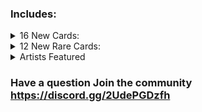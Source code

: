 ### Includes:

<details>
<summary>16 New Cards:
</summary>

|Name|Power|Health|Cost|Sigils|Tribes|
|:-|:-|:-|:-|:-|:-|
|Ace opossum|2|4| <img align="center" src="https://tinyurl.com/2p8wpx7f">| Trinket Bearer|None|
|Ash grey|2|2| <img align="center" src="https://tinyurl.com/2p8ev3yj">| Guardian|Canine|
|Blood Bather|3|2| <img align="center" src="https://tinyurl.com/42jumw7s"> <img align="center" src="https://tinyurl.com/276rt5yx">| Waterborne,  Dying,  Consumer||
|Clueless|2|4| <img align="center" src="https://tinyurl.com/mv6tnc5e">| Random Strike,  Random Strafe||
|crimson|5|5| <img align="center" src="https://tinyurl.com/yrt8hwxr">| Frozen Away|None|
|Doggo Hank|1|5| <img align="center" src="https://tinyurl.com/42jumw7s">| Guardian|Canine|
|EGG|0|1| <img align="center" src="https://tinyurl.com/2p8ev3yj">| Bellist||
|Goat Lord|2|2| <img align="center" src="https://tinyurl.com/mstdm6ew">| Many Lives||
|Jewelstine|2|2| <img align="center" src="https://tinyurl.com/42jumw7s">| Annoying,  Airborne|Bird|
|Kidd ghost|1|3| <img align="center" src="https://tinyurl.com/42jumw7s">| Bifurcated Strike,  Many Lives|None|
|Lebirb|3|1| <img align="center" src="https://tinyurl.com/42jumw7s">| Airborne,  Rampager|Bird|
|MaterialEnergy|0|3| <img align="center" src="https://tinyurl.com/yrt8hwxr">| Trifurcated Strike,  Bifurcated Strike,  Frozen Away||
|Niki The sylph|3|2| <img align="center" src="https://tinyurl.com/58ksh7sk">| Airborne,  Trinket Bearer|Bird|
|Pharoh's Pets|0|1| <img align="center" src="https://tinyurl.com/2p8wpx7f">| Many Lives,  Worthy Sacrifice||
|Serpent|2|3| <img align="center" src="https://tinyurl.com/mstdm6ew">| Launcher||
</details>

<details>
<summary>12 New Rare Cards:
</summary>

|Name|Power|Health|Cost|Sigils|Tribes|
|:-|:-|:-|:-|:-|:-|
|Alisourus Rex|1|2| <img align="center" src="https://tinyurl.com/yrt8hwxr">| Unkillable,  Corpse Eater|None|
|Anime Jesus|1|1| <img align="center" src="https://tinyurl.com/42jumw7s">| Many Lives,  Amorphous|Bird|
|Attack Helicopter|3|1| <img align="center" src="https://tinyurl.com/ytvkwtdd">| Trifurcated Strike|Bird|
|Daniel Mullins|3|2| <img align="center" src="https://tinyurl.com/yrt8hwxr">| Vicious||
|Geck Larva|0|1| <img align="center" src="https://tinyurl.com/2p8ev3yj">| Fledgling|Reptile|
|Hank|2|1| <img align="center" src="https://tinyurl.com/2p8ev3yj">| Many Lives,  Fledgling||
|Hank and Lucy|Ouroboros + 2|Ouroboros + 3| <img align="center" src="https://tinyurl.com/42jumw7s">| Unkillable,  Many Lives||
|HeroYoYo|1|1| <img align="center" src="https://tinyurl.com/kt3f8tnw">| Superior Sacrifice,  Unkillable,  Bone lord 6||
|Holy crusader|1|3| <img align="center" src="https://tinyurl.com/42jumw7s">| Frozen Away|None|
|Kevin Saxby|3|3| <img align="center" src="https://tinyurl.com/yrt8hwxr">| Trifurcated Strike||
|Lucy|1|3| <img align="center" src="https://tinyurl.com/2p8ev3yj">| Many Lives,  Fledgling||
|Zombified doll|0|1| <img align="center" src="https://tinyurl.com/276rt5yx">| Unkillable,  Bone King|None|
</details>

<details>
<summary>Artists Featured
</summary>

HeroYoYo

Niki The Slyph

Kitxipixi

And other Parts Of the community
</details>

### Have a question Join the community https://discord.gg/2UdePGDzfh
